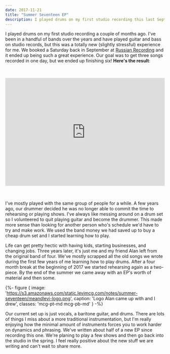 ```yaml
---
date: 2017-11-21
title: "Summer Seventeen EP"
description: I played drums on my first studio recording this last September
---
```

I played drums on my first studio recording a couple of months ago. I've been in a handful of bands over the years and have played guitar and bass on studio records, but this was a totally new (slightly stressful) experience for me. We booked a Saturday back in September at [Russian Recording](http://www.russianrecording.com/) and it ended up being such a great experience. Our goal was to get three songs recorded in one day, but we ended up finishing six! **Here's the result**:

<p>
<iframe style="border: 0; width: 100%; height: 340px; margin-top: 2rem; margin-bottom: 2rem;" src="https://bandcamp.com/EmbeddedPlayer/album=2760125649/size=large/bgcol=ffffff/linkcol=0687f5/artwork=small/transparent=true/" seamless><a href="http://meandlevi.bandcamp.com/album/summer-seventeen">Summer Seventeen by Me &amp; Levi</a></iframe></p>

I've mostly played with the same group of people for a while. A few years ago, our drummer decided he was no longer able to commit the time to rehearsing or playing shows. I've always like messing around on a drum set so I volunteered to quit playing guitar and become the drummer. This made more sense than looking for another person who's schedule we'd have to try and make work. We used the band money we had saved up to buy a cheap drum set and I started learning how to play.

Life can get pretty hectic with having kids, starting businesses, and changing jobs. Three years later, it's just me and my friend Alan left from the original band of four. We've mostly scrapped all the old songs we wrote during the first few years of me learning how to play drums. After a four month break at the beginning of 2017 we started rehearsing again as a two-piece. By the end of the summer we came away with an EP's worth of material and then some.

{%- figure {
  image: 'https://s3.amazonaws.com/static.levimcg.com/notes/summer-seventeen/meandlevi-logo.png',
  caption: 'Logo Alan came up with and I drew',
  classes: 'mcg-pt-md mcg-pb-md'
} -%}

Our current set up is just vocals, a baritone guitar, and drums. There are lots of things I miss about a more traditional instrumentation, but I'm really enjoying how the minimal amount of instruments forces you to work harder on dynamics and phrasing. We've written about half of a new EP since recording this one. We're planing to play a few shows and then go back into the studio in the spring. I feel really positive about the new stuff we are writing and can't wait to share more.